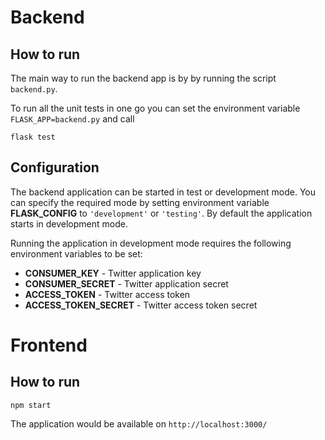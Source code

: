 # Backend
## How to run
The main way to run the backend app is by by running the script `backend.py`.

To run all the unit tests in one go you can set the environment variable `FLASK_APP=backend.py` and call
```shell script
flask test
```
## Configuration
The backend application can be started in test or development mode. You can specify the required mode by setting environment variable **FLASK_CONFIG** to `'development'` or `'testing'`. By default the application starts in development mode.

Running the application in development mode requires the following environment variables to be set:
* **CONSUMER_KEY** - Twitter application key
* **CONSUMER_SECRET** - Twitter application secret
* **ACCESS_TOKEN** - Twitter access token
* **ACCESS_TOKEN_SECRET** - Twitter access token secret
# Frontend
## How to run
```shell script
npm start
```
The application would be available on `http://localhost:3000/`
